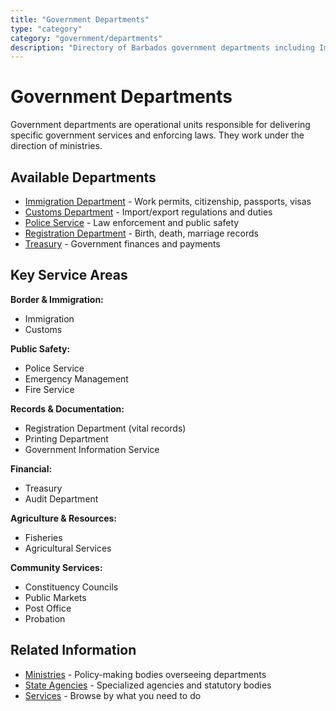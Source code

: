 ```yaml
---
title: "Government Departments"
type: "category"
category: "government/departments"
description: "Directory of Barbados government departments including Immigration, Customs, Police, Treasury, and more."
---
```


# Government Departments

Government departments are operational units responsible for delivering specific government services and enforcing laws. They work under the direction of ministries.

## Available Departments

- [Immigration Department](./immigration) - Work permits, citizenship, passports, visas
- [Customs Department](./customs) - Import/export regulations and duties
- [Police Service](./police) - Law enforcement and public safety
- [Registration Department](./registration) - Birth, death, marriage records
- [Treasury](./treasury) - Government finances and payments

## Key Service Areas

**Border & Immigration:**
- Immigration
- Customs

**Public Safety:**
- Police Service
- Emergency Management
- Fire Service

**Records & Documentation:**
- Registration Department (vital records)
- Printing Department
- Government Information Service

**Financial:**
- Treasury
- Audit Department

**Agriculture & Resources:**
- Fisheries
- Agricultural Services

**Community Services:**
- Constituency Councils
- Public Markets
- Post Office
- Probation

## Related Information

- [Ministries](../ministries) - Policy-making bodies overseeing departments
- [State Agencies](../agencies) - Specialized agencies and statutory bodies
- [Services](../../services) - Browse by what you need to do
